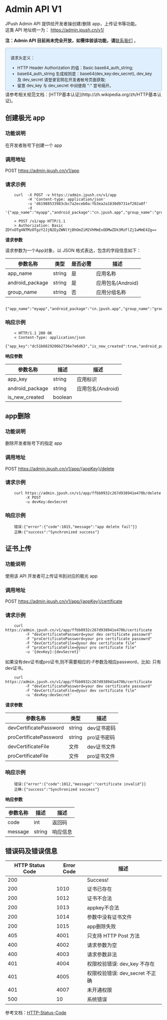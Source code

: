 # Admin API V1
JPush Admin API 提供给开发者操创建/删除 app，上传证书等功能。  
这类 API 地址统一为： https://admin.jpush.cn/v1/

**注：Admin API 目前尚未完全开放，如需体验该功能，请**[联系我们](https://www.jiguang.cn/contact) 。


<div style="font-size:13px;background: #E0EFFE;border: 1px solid #ACBFD7;border-radius: 3px;padding: 8px 16px;">
<p>请求头定义：</p>
<ul style="margin-bottom: 0;">
<li>HTTP Header Authorization 的值：Basic base64_auth_string;</li>
<li>base64_auth_string 生成规则是：base64(dev_key:dev_secret), dev_key 及 dev_secret 请登录官网在开发者帐号页面获取;</li>
<li>留意 dev_key 与 dev_secret 中间使用 ":" 冒号隔开。</li>
</ul>
</div>
请参考相关规范文档：[HTTP基本认证](http://zh.wikipedia.org/zh/HTTP基本认证)。

## 创建极光 app

### 功能说明  
在开发者账号下创建一个 app

### 调用地址

POST https://admin.jpush.cn/v1/app

### 请求示例

```
	curl  -X POST -v https://admin.jpush.cn/v1/app
		  -H 'Content-type: application/json'
		  -u 'd61988533983cbc7a2eceb0a:fb3ea2a1830d9731ef202a8f'
		  -d '{"app_name":"myapp","android_package":"cn.jpush.app","group_name":"groupOne"}'

	> POST /v1/app HTTP/1.1
	> Authorization: Basic ZDYxOTg4NTMzOTgzY2JjN2EyZWNlYjBhOmZiM2VhMmExODMwZDk3MzFlZjIwMmE4Zg==
```



**请求参数**

请求参数为一个App对象，以 JSON 格式表达，包含的字段信息如下：


参数名称           | 类型          |是否必需  |描述
---------------- | ------------  | -------- | ------------
app_name         |string 	      | 是       |应用名称
android_package  |string 	      | 是       |应用包名(Android)
group_name       |string 	      | 否       |应用分组名称

```
	{"app_name":"myapp","android_package":"cn.jpush.app","group_name":"groupOne"}
```

### 响应示例

```
	< HTTP/1.1 200 OK
	< Content-Type: application/json
	{"app_key":"dc51b6829206b2736e7e6d63","is_new_created":true,"android_package":"cn.jpush.app"}
```

**响应参数**

参数名称          | 描述         |描述
---------------- | ----------- | ------------
app_key          |string 	    | 应用标识
android_package  |string 	    | 应用包名(Android)
is_new_created   |boolean 	    |

## app删除

### 功能说明

删除开发者账号下的指定 app

### 调用地址

POST https://admin.jpush.cn/v1/app/{appKey}/delete

### 请求示例

```
    curl https://admin.jpush.cn/v1/app/ffbb0932c267d938941e470b/delete
         -X POST
         -u devKey:devSecret
```

### 响应示例

```
    错误:{"error":{"code":1015,"message":"app delete fail"}}
    正确:{"success":"Synchronized success"}
```


## 证书上传

### 功能说明

使用该 API 开发者可上传证书到对应的极光 app 

### 调用地址

POST https://admin.jpush.cn/v1/app/{appKey}/certificate

### 请求示例

```
    curl https://admin.jpush.cn/v1/app/ffbb0932c267d938941e470b/certificate
         -F "devCertificatePassword=your dev certificate passowrd"
         -F "proCertificatePassword=your pro certificate passowrd"
         -F "devCertificateFile=@your dev certificate file"
         -F "proCertificateFile=@your pro certificate file"
         -u '{devKey}:{devSecret}'
```

   如果没有dev证书或pro证书,则不需要相应的-F参数及相应password，比如: 只有dev证书。

```
    curl https://admin.jpush.cn/v1/app/ffbb0932c267d938941e470b/certificate
         -F "devCertificatePassword=your dev certificate passowrd"
         -F "devCertificateFile=@your dev certificate file"
         -u 'devKey:devSecret'
```

**请求参数**

参数名称                 | 类型           |描述
----------------------  | ------------  | ----------
devCertificatePassword  |string 	    |dev证书密码
proCertificatePassword  |string 	    |pro证书密码
devCertificateFile      |文件 	        |dev证书文件
proCertificateFile      |文件 	        |pro证书文件

### 响应示例

```
    错误:{"error":{"code":1012,"message":"certificate invalid"}}
    正确:{"success":"Synchronized success"}
```

**响应参数**

参数名称          | 描述         |描述
---------------- | ----------- | ------------
code             |int 	       | 返回码
message          |string 	   | 响应信息


## 错误码及错误信息

HTTP Status Code| Error Code|描述|
----- | ----- | ----- |
200| |Success!|
200|1010|证书已存在|
200|1012|证书不合法|
200|1013|appkey不合法|
200|1014|参数中没有证书文件|
200|1015|app删除失败|
405|4001|只支持 HTTP Post 方法|
400|4002|请求参数为空|
400|4003|请求参数非法|
401|4004|权限校验错误: dev_key 不存在|
401|4005|权限校验错误: dev_secret 不正确|
401|4007|未开通权限|
500|10|系统错误|

参考文档：[HTTP-Status-Code](http_status_code)